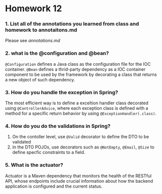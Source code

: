 # Homework 12
### 1.  List all of the annotations you learned from class and homework to annotaitons.md
Please see *annotations.md*
### 2.  what is the @configuration and @bean?
`@Configuration` defines a Java class as the configuration file for the IOC container.
`@Bean` defines a thrid-party dependency as a IOC container component to be used by the framework by decorating a class that returns a new object of such dependency.
### 3.  How do you handle the exception in Spring?
The most efficient way is to define a exceltion handler class decorated using `@ControllerAdvice`, where each exception class is defined with a method for a specific return behavior by using `@ExceptionHandler(.class)`.
### 4.  How do you do the validations in Spring?
1. On the contoller level, use `@Valid` decorator to define the DTO to be validated
2. In the DTO POJOs, use decorators such as `@NotEmpty`, `@Email`, `@Size` to define specfic constraints to a field. 
### 5.  What is the actuator?
Actuator is a Maven dependency that monitors the health of the RESTful API, whose endpoints include crucial information about how the backend application is configured and the current status.